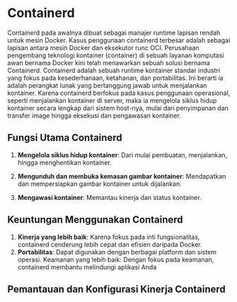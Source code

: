 # Containerd

Containerd pada awalnya dibuat sebagai manajer runtime lapisan rendah untuk mesin Docker. Kasus penggunaan containerd terbesar adalah sebagai lapisan antara mesin Docker dan eksekutor runc OCI. Perusahaan pengembang teknologi kontainer (container) di sebuah layanan komputasi awan bernama Docker kini telah menawarkan sebuah solusi bernama Containerd. Containerd adalah sebuah runtime kontainer standar industri yang fokus pada kesederhanaan, ketahanan, dan portabilitas. Ini berarti ia adalah perangkat lunak yang bertanggung jawab untuk menjalankan kontainer. Karena containerd berfokus pada kasus penggunaan operasional, seperti menjalankan kontainer di server, maka ia mengelola siklus hidup kontainer secara lengkap dari sistem host-nya, mulai dari penyimpanan dan transfer image hingga eksekusi dan pengawasan kontainer. 

## Fungsi Utama Containerd

1. **Mengelola siklus hidup kontainer**: Dari mulai pembuatan, menjalankan, hingga menghentikan kontainer.

2. **Mengunduh dan membuka kemasan gambar kontainer**: Mendapatkan dan mempersiapkan gambar kontainer untuk dijalankan.

3. **Mengawasi kontainer**: Memantau kinerja dan status kontainer.

## Keuntungan Menggunakan Containerd
1. **Kinerja yang lebih baik**: Karena fokus pada inti fungsionalitas, containerd cenderung lebih cepat dan efisien daripada Docker.
2. **Portabilitas**: Dapat digunakan dengan berbagai platform dan sistem operasi.
Keamanan yang lebih baik: Dengan fokus pada keamanan, containerd membantu melindungi aplikasi Anda

## Pemantauan dan Konfigurasi Kinerja Containerd

